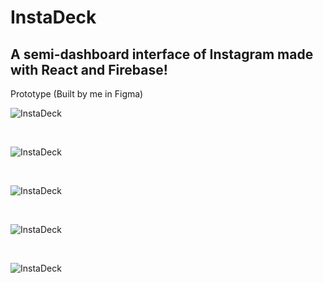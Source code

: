# InstaDeck
<h2>A semi-dashboard interface of Instagram made with React and Firebase!</h2>



Prototype (Built by me in Figma)
<br />

![InstaDeck](https://github.com/juliuscecilia33/instadeck/blob/main/src/components/images/PagesPNG.jpg)

<br />

![InstaDeck](https://github.com/juliuscecilia33/instadeck/blob/main/src/components/images/Pages%203%20Vertical.png)

<br />

![InstaDeck](https://github.com/juliuscecilia33/instadeck/blob/main/src/components/images/HomePagePNG.png)

<br />

![InstaDeck](https://github.com/juliuscecilia33/instadeck/blob/main/src/components/images/SignUpPages.jpg)

<br />

![InstaDeck](https://github.com/juliuscecilia33/instadeck/blob/main/src/components/images/Sign%20In%20Page.jpg)

<br />




